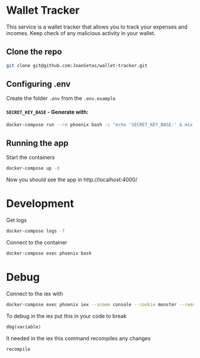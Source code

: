 # Wallet Tracker

This service is a wallet tracker that allows you to track your expenses and incomes.
Keep check of any malicious activity in your wallet.

## Clone the repo

```BASH
git clone git@github.com:JoaoSetas/wallet-tracker.git
```

## Configuring .env
Create the folder `.env` from the `.env.example`

#### `SECRET_KEY_BASE` - Generate with:
```BASH
docker-compose run --rm phoenix bash -c "echo 'SECRET_KEY_BASE:' & mix phx.gen.secret"
```
## Running the app
Start the containers
```BASH
docker-compose up -d
```
Now you should see the app in http://localhost:4000/
# Development
Get logs
```BASH
docker-compose logs -f
```
Connect to the container
```BASH
docker-compose exec phoenix bash
```
# Debug

Connect to the iex with 
```BASH
docker-compose exec phoenix iex --sname console --cookie monster --remsh cookie
```
To debug in the iex put this in your code to break 
```elixir
dbg(variable)
```
It needed in the iex this command recompiles any changes 
```elixir
recompile
```